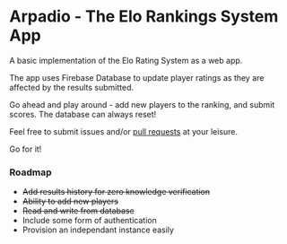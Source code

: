 # Arpadio - The Elo Rankings System App

A basic implementation of the Elo Rating System as a web app.

The app uses Firebase Database to update player ratings as they are affected by the results submitted.

Go ahead and play around - add new players to the ranking, and submit scores. The database can always reset!

Feel free to submit issues and/or [pull requests](http://readwrite.com/2014/07/02/github-pull-request-etiquette/) at your leisure.

Go for it!  

### Roadmap

+ ~~Add results history for zero knowledge verification~~
+ ~~Ability to add new players~~
+ ~~Read and write from database~~
+ Include some form of authentication
+ Provision an independant instance easily
